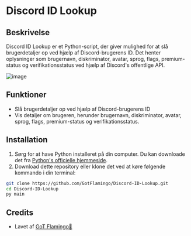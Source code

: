 # Discord ID Lookup

## Beskrivelse
Discord ID Lookup er et Python-script, der giver mulighed for at slå brugerdetaljer op ved hjælp af Discord-brugerens ID. Det henter oplysninger som brugernavn, diskriminator, avatar, sprog, flags, premium-status og verifikationsstatus ved hjælp af Discord's offentlige API.

![image](https://github.com/GotFlamingo/Discord-ID-Lookup/assets/126965713/b474baad-6116-47cf-b300-b11e67d102e6)


## Funktioner
- Slå brugerdetaljer op ved hjælp af Discord-brugerens ID
- Vis detaljer om brugeren, herunder brugernavn, diskriminator, avatar, sprog, flags, premium-status og verifikationsstatus.

## Installation
1. Sørg for at have Python installeret på din computer. Du kan downloade det fra [Python's officielle hjemmeside](https://www.python.org/downloads/).
2. Download dette repository eller klone det ved at køre følgende kommando i din terminal: 
```bash
git clone https://github.com/GotFlamingo/Discord-ID-Lookup.git
cd Discord-ID-Lookup
py main
```



## Credits
- Lavet af [GoT Flamingo🦩](https://github.com/gotflamingo)

